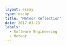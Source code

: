 ```yaml
---
layout: essay
type: essay
title: "Meteor Reflection"
date: 2017-03-23
labels:
  - Software Engineering
  - Meteor
---
```

